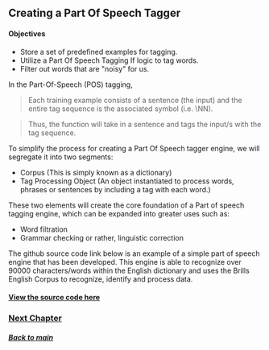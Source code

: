 ## Creating a Part Of Speech Tagger

#### Objectives
- Store a set of predefined examples for tagging.
- Utilize a Part Of Speech Tagging If logic to tag words.
- Filter out words that are "noisy" for us.

In the Part-Of-Speech (POS) tagging,
> Each training example consists of a sentence (the input) and the entire tag
sequence is the associated symbol (i.e. \NN).

> Thus, the function will take in a sentence and tags the input/s with
the tag sequence.

To simplify the process for creating a Part Of Speech tagger engine, we will segregate it into two segments:
- Corpus (This is simply known as a dictionary)
- Tag Processing Object (An object instantiated to process words, phrases or sentences by including a tag with each word.)

These two elements will create the core foundation of a Part of speech tagging engine, which can be expanded into greater uses such as:
- Word filtration
- Grammar checking or rather, linguistic correction

The github source code link below is an example of a simple part of speech engine that has been developed. This engine is able to recognize over 90000 characters/words within the English dictionary and uses the Brills English Corpus to recognize, identify and process data.

#### [View the source code here](https://github.com/nixxholas/nlp-postagging)

### [Next Chapter](https://github.com/nixxholas/nlp-exploration/blob/master/5_Expressions.md)

##### [Back to main](https://github.com/nixxholas/nlp-exploration/)
